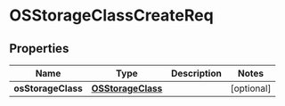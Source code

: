# OSStorageClassCreateReq

## Properties
Name | Type | Description | Notes
------------ | ------------- | ------------- | -------------
**osStorageClass** | [**OSStorageClass**](OSStorageClass.md) |  |  [optional]
